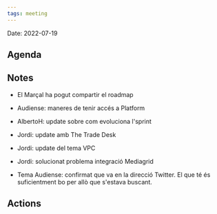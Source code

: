 ```yaml
---
tags: meeting
---
```


Date: 2022-07-19

## Agenda

## Notes
- El Marçal ha pogut compartir el roadmap
- Audiense: maneres de tenir accés a Platform

- AlbertoH: update sobre com evoluciona l'sprint

- Jordi: update amb The Trade Desk
- Jordi: update del tema VPC
- Jordi: solucionat problema integració Mediagrid 

- Tema Audiense: confirmat que va en la direcció Twitter. El que té és suficientment bo per allò que s'estava buscant.

## Actions